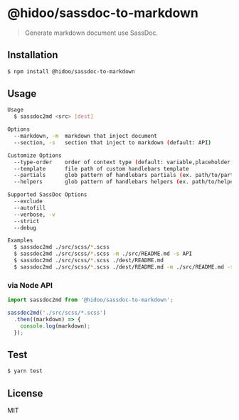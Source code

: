 # @hidoo/sassdoc-to-markdown

> Generate markdown document use SassDoc.

## Installation

```sh
$ npm install @hidoo/sassdoc-to-markdown
```

## Usage

```sh
Usage
  $ sassdoc2md <src> [dest]

Options
  --markdown, -m  markdown that inject document
  --section, -s   section that inject to markdown (default: API)

Customize Options
  --type-order    order of context type (default: variable,placeholder,function,mixin)
  --template      file path of custom handlebars template
  --partials      glob pattern of handlebars partials (ex. path/to/partial/*.hbs)
  --helpers       glob pattern of handlebars helpers (ex. path/to/helpers/*.js)

Supported SassDoc Options
  --exclude
  --autofill
  --verbose, -v
  --strict
  --debug

Examples
  $ sassdoc2md ./src/scss/*.scss
  $ sassdoc2md ./src/scss/*.scss -m ./src/README.md -s API
  $ sassdoc2md ./src/scss/*.scss ./dest/README.md
  $ sassdoc2md ./src/scss/*.scss ./dest/README.md -m ./src/README.md -s API
```

### via Node API

```js
import sassdoc2md from '@hidoo/sassdoc-to-markdown';

sassdoc2md('./src/scss/*.scss')
  .then((markdown) => {
    console.log(markdown);
  });
```

## Test

```sh
$ yarn test
```

## License

MIT
